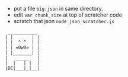 - put a file `big.json` in same directory.
- edit `var chunk_size` at top of scratcher code
- scratch that json `node json_scratcher.js`

```
 ___________
| |       | | 
| |  ^ ^  | |
| | =0w0= | | 
| |_______| |
|   _____   |
|  |   | |  |
|DC|___|_|__|
```
